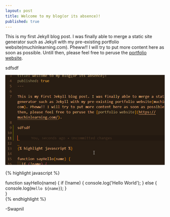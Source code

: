 ```yaml
---
layout: post
title: Welcome to my blog(or its absence)!
published: true
---
```


This is my first Jekyll blog post. I was finally able to merge a static site generator such as Jekyll with my pre-existing portfolio website(muchinlearning.com). Pheww!! I will try to put more content here as soon as possible. Untill then, please feel free to peruse the [portfolio website](https://muchinlearning.com/).

sdfsdf

![](/../images/2019-07-23-New-blogs-upcoming/2021-10-28-21-46-36.png)

{% highlight javascript %}

function sayHello(name) {
  if (!name) {
    console.log('Hello World');
  } else {
    console.log(`Hello ${name}`);
  }  
}  
{% endhighlight %}



-Swapnil
